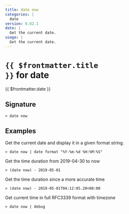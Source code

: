 ```yaml
---
title: date now
categories: |
  date
version: 0.82.1
date: |
  Get the current date.
usage: |
  Get the current date.
---
```


# <code>{{ $frontmatter.title }}</code> for date

<div class='command-title'>{{ $frontmatter.date }}</div>

## Signature

```> date now ```

## Examples

Get the current date and display it in a given format string.
```shell
> date now | date format "%Y-%m-%d %H:%M:%S"

```

Get the time duration from 2019-04-30 to now
```shell
> (date now) - 2019-05-01

```

Get the time duration since a more accurate time
```shell
> (date now) - 2019-05-01T04:12:05.20+08:00

```

Get current time in full RFC3339 format with timezone
```shell
> date now | debug

```
